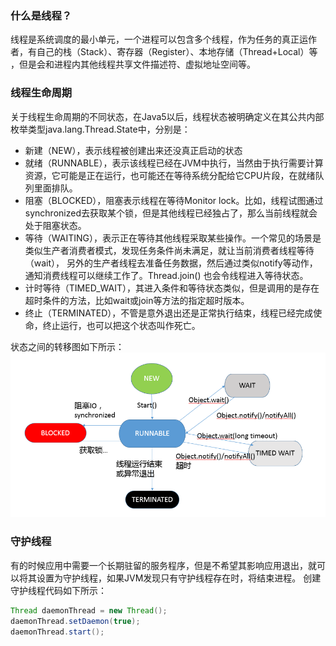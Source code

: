 ### 什么是线程？
线程是系统调度的最小单元，一个进程可以包含多个线程，作为任务的真正运作者，有自己的栈（Stack）、寄存器（Register）、本地存储（Thread+Local）等
，但是会和进程内其他线程共享文件描述符、虚拟地址空间等。

### 线程生命周期
关于线程生命周期的不同状态，在Java5以后，线程状态被明确定义在其公共内部枚举类型java.lang.Thread.State中，分别是：
* 新建（NEW），表示线程被创建出来还没真正启动的状态
* 就绪（RUNNABLE），表示该线程已经在JVM中执行，当然由于执行需要计算资源，它可能是正在运行，也可能还在等待系统分配给它CPU片段，在就绪队列里面排队。
* 阻塞（BLOCKED），阻塞表示线程在等待Monitor lock。比如，线程试图通过synchronized去获取某个锁，但是其他线程已经独占了，那么当前线程就会处于阻塞状态。
* 等待（WAITING），表示正在等待其他线程采取某些操作。一个常见的场景是类似生产者消费者模式，发现任务条件尚未满足，就让当前消费者线程等待（wait），
另外的生产者线程去准备任务数据，然后通过类似notify等动作，通知消费线程可以继续工作了。Thread.join() 也会令线程进入等待状态。
* 计时等待（TIMED_WAIT），其进入条件和等待状态类似，但是调用的是存在超时条件的方法，比如wait或join等方法的指定超时版本。
* 终止（TERMINATED），不管是意外退出还是正常执行结束，线程已经完成使命，终止运行，也可以把这个状态叫作死亡。  

状态之间的转移图如下所示：
![image](https://github.com/islongfei/Blog/blob/master/images/%E7%BA%BF%E7%A8%8B%E7%8A%B6%E6%80%81%E8%BD%AC%E7%A7%BB%E5%9B%BE.png)

### 守护线程
有的时候应用中需要一个长期驻留的服务程序，但是不希望其影响应用退出，就可以将其设置为守护线程，如果JVM发现只有守护线程存在时，将结束进程。
创建守护线程代码如下所示：
```Java
Thread daemonThread = new Thread();
daemonThread.setDaemon(true);
daemonThread.start();

```
